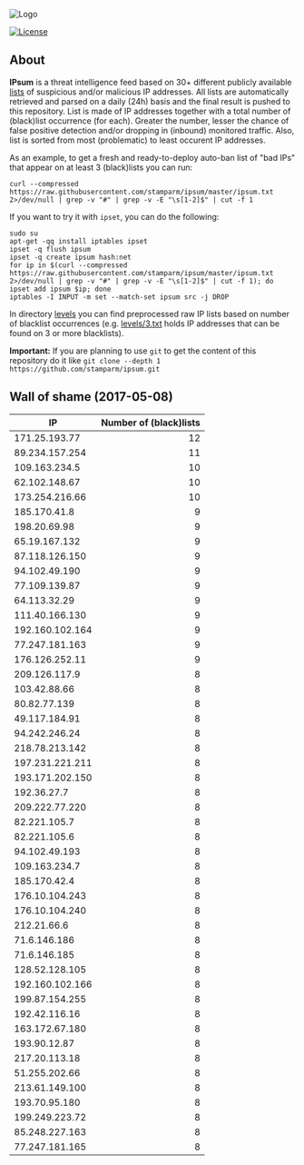 ![Logo](logo.png)

[![License](https://img.shields.io/badge/license-Public_domain-red.svg)](https://wiki.creativecommons.org/wiki/Public_domain)

About
----

**IPsum** is a threat intelligence feed based on 30+ different publicly available [lists](https://github.com/stamparm/maltrail) of suspicious and/or malicious IP addresses. All lists are automatically retrieved and parsed on a daily (24h) basis and the final result is pushed to this repository. List is made of IP addresses together with a total number of (black)list occurrence (for each). Greater the number, lesser the chance of false positive detection and/or dropping in (inbound) monitored traffic. Also, list is sorted from most (problematic) to least occurent IP addresses.

As an example, to get a fresh and ready-to-deploy auto-ban list of "bad IPs" that appear on at least 3 (black)lists you can run:

```
curl --compressed https://raw.githubusercontent.com/stamparm/ipsum/master/ipsum.txt 2>/dev/null | grep -v "#" | grep -v -E "\s[1-2]$" | cut -f 1
```

If you want to try it with `ipset`, you can do the following:

```
sudo su
apt-get -qq install iptables ipset
ipset -q flush ipsum
ipset -q create ipsum hash:net
for ip in $(curl --compressed https://raw.githubusercontent.com/stamparm/ipsum/master/ipsum.txt 2>/dev/null | grep -v "#" | grep -v -E "\s[1-2]$" | cut -f 1); do ipset add ipsum $ip; done
iptables -I INPUT -m set --match-set ipsum src -j DROP
```

In directory [levels](levels) you can find preprocessed raw IP lists based on number of blacklist occurrences (e.g. [levels/3.txt](levels/3.txt) holds IP addresses that can be found on 3 or more blacklists).

**Important:** If you are planning to use `git` to get the content of this repository do it like `git clone --depth 1 https://github.com/stamparm/ipsum.git`

Wall of shame (2017-05-08)
----

|IP|Number of (black)lists|
|---|--:|
171.25.193.77|12
89.234.157.254|11
109.163.234.5|10
62.102.148.67|10
173.254.216.66|10
185.170.41.8|9
198.20.69.98|9
65.19.167.132|9
87.118.126.150|9
94.102.49.190|9
77.109.139.87|9
64.113.32.29|9
111.40.166.130|9
192.160.102.164|9
77.247.181.163|9
176.126.252.11|9
209.126.117.9|8
103.42.88.66|8
80.82.77.139|8
49.117.184.91|8
94.242.246.24|8
218.78.213.142|8
197.231.221.211|8
193.171.202.150|8
192.36.27.7|8
209.222.77.220|8
82.221.105.7|8
82.221.105.6|8
94.102.49.193|8
109.163.234.7|8
185.170.42.4|8
176.10.104.243|8
176.10.104.240|8
212.21.66.6|8
71.6.146.186|8
71.6.146.185|8
128.52.128.105|8
192.160.102.166|8
199.87.154.255|8
192.42.116.16|8
163.172.67.180|8
193.90.12.87|8
217.20.113.18|8
51.255.202.66|8
213.61.149.100|8
193.70.95.180|8
199.249.223.72|8
85.248.227.163|8
77.247.181.165|8
